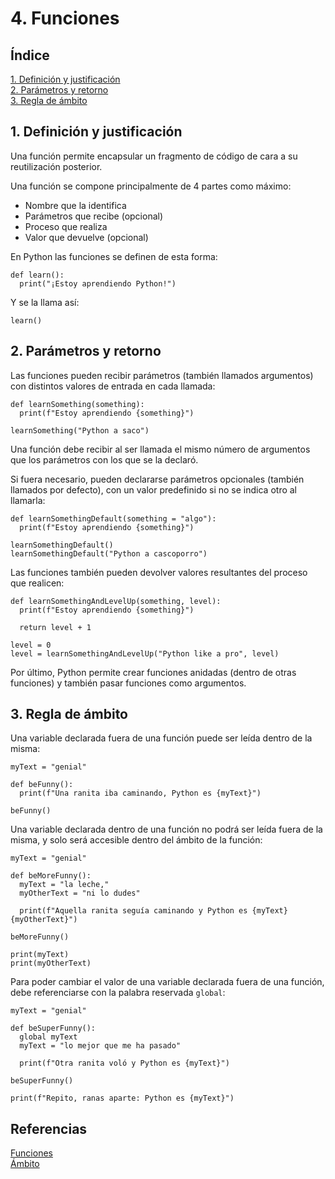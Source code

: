 # 4. Funciones

## Índice

[1. Definición y justificación](#1-definición-y-justificación)  
[2. Parámetros y retorno](#2-parámetros-y-retorno)  
[3. Regla de ámbito](#3-regla-de-ámbito)

## 1. Definición y justificación

Una función permite encapsular un fragmento de código de cara a su reutilización posterior.

Una función se compone principalmente de 4 partes como máximo:

- Nombre que la identifica
- Parámetros que recibe (opcional)
- Proceso que realiza
- Valor que devuelve (opcional)

En Python las funciones se definen de esta forma:

    def learn():
      print("¡Estoy aprendiendo Python!")

Y se la llama así:

    learn()

## 2. Parámetros y retorno

Las funciones pueden recibir parámetros (también llamados argumentos) con distintos valores de entrada en cada llamada:

    def learnSomething(something):
      print(f"Estoy aprendiendo {something}")

    learnSomething("Python a saco")

Una función debe recibir al ser llamada el mismo número de argumentos que los parámetros con los que se la declaró.

Si fuera necesario, pueden declararse parámetros opcionales (también llamados por defecto), con un valor predefinido si no se indica otro al llamarla:

    def learnSomethingDefault(something = "algo"):
      print(f"Estoy aprendiendo {something}")

    learnSomethingDefault()
    learnSomethingDefault("Python a cascoporro")

Las funciones también pueden devolver valores resultantes del proceso que realicen:

    def learnSomethingAndLevelUp(something, level):
      print(f"Estoy aprendiendo {something}")

      return level + 1

    level = 0
    level = learnSomethingAndLevelUp("Python like a pro", level)

Por último, Python permite crear funciones anidadas (dentro de otras funciones) y también pasar funciones como argumentos.

## 3. Regla de ámbito

Una variable declarada fuera de una función puede ser leída dentro de la misma:

    myText = "genial"

    def beFunny():
      print(f"Una ranita iba caminando, Python es {myText}")

    beFunny()

Una variable declarada dentro de una función no podrá ser leída fuera de la misma, y solo será accesible dentro del ámbito de la función:

    myText = "genial"

    def beMoreFunny():
      myText = "la leche,"
      myOtherText = "ni lo dudes"

      print(f"Aquella ranita seguía caminando y Python es {myText} {myOtherText}")

    beMoreFunny()

    print(myText)
    print(myOtherText)

Para poder cambiar el valor de una variable declarada fuera de una función, debe referenciarse con la palabra reservada `global`:

    myText = "genial"

    def beSuperFunny():
      global myText
      myText = "lo mejor que me ha pasado"

      print(f"Otra ranita voló y Python es {myText}")

    beSuperFunny()

    print(f"Repito, ranas aparte: Python es {myText}")

## Referencias

[Funciones](https://www.w3schools.com/python/python_functions.asp)  
[Ámbito](https://www.w3schools.com/python/python_scope.asp)